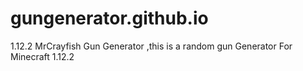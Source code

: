 # gungenerator.github.io
1.12.2 MrCrayfish Gun Generator
,this is a random gun Generator For Minecraft 1.12.2
